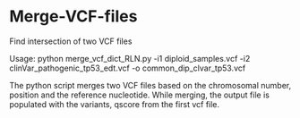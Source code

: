 # Merge-VCF-files
Find intersection of two VCF files

Usage:
python merge_vcf_dict_RLN.py -i1 diploid_samples.vcf -i2 clinVar_pathogenic_tp53_edt.vcf -o common_dip_clvar_tp53.vcf

The python script merges two VCF files based on the chromosomal number, position and the reference nucleotide. 
While merging, the output file is populated with the variants, qscore from the first vcf file.
